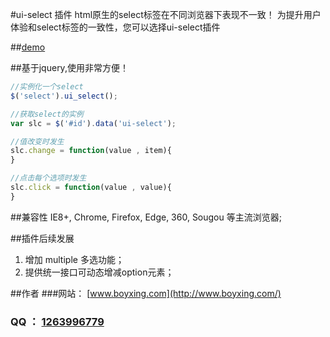 #ui-select 插件
html原生的select标签在不同浏览器下表现不一致！
为提升用户体验和select标签的一致性，您可以选择ui-select插件

##[demo](http://wangxing218.github.io/ui-select/test/demo.html)


##基于jquery,使用非常方便！
```javascript
//实例化一个select
$('select').ui_select();

//获取select的实例
var slc = $('#id').data('ui-select');

//值改变时发生
slc.change = function(value , item){
}

//点击每个选项时发生
slc.click = function(value , value){
}
```

##兼容性
IE8+, Chrome, Firefox, Edge, 360, Sougou 等主流浏览器;


##插件后续发展
1. 增加 multiple 多选功能；
2. 提供统一接口可动态增减option元素；

##作者
###网站： [www.boyxing.com](http://www.boyxing.com/)
### QQ ： [1263996779](http://wpa.qq.com/msgrd?v=3&uin=1263996779&site=qq&menu=yes)

